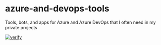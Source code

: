 azure-and-devops-tools
======================

Tools, bots, and apps for Azure and Azure DevOps that I often need in my private projects

[![verify](https://github.com/tomaswalander/azure-and-devops-tools/actions/workflows/verify.yml/badge.svg?branch=master)](https://github.com/tomaswalander/azure-and-devops-tools/actions/workflows/verify.yml)
